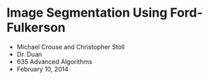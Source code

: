# Image Segmentation Using Ford-Fulkerson
- Michael Crouse and Christopher Stoll
- Dr. Duan
- 635 Advanced Algorithms
- February 10, 2014

